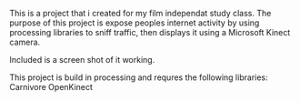 This is a project that i created for my film independat study class. 
The purpose of this project is expose peoples internet activity by using processing libraries to sniff traffic, then displays it 
using a Microsoft Kinect camera. 

Included is a screen shot of it working.

This project is build in processing and requres the following libraries:
        Carnivore
        OpenKinect
        
 
